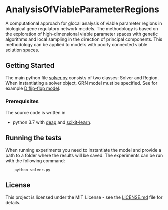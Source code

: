 # AnalysisOfViableParameterRegions

A computational approach for glocal analysis of viable parameter regions in biological gene regulatory network models. The methodology is based on the exploration of high-dimensional viable parameter spaces with genetic algorithms and local sampling in the direction of principal components. This methodology can be applied to models with poorly connected viable solution spaces.   

## Getting Started

The main python file [solver.py](https://github.com/zigapusnik/AnalysisOfViableParameterRegions/blob/master/solver.py) consists of two classes: Solver and Region. When instantiating a solver object, GRN model must be specified. See for example [D flip-flop model](https://github.com/zigapusnik/AnalysisOfViableParameterRegions/blob/master/dFlipFlop.py).  

### Prerequisites

The source code is written in

* python 3.7 with [deap](https://deap.readthedocs.io/en/master/) and [scikit-learn](https://scikit-learn.org/stable/).

## Running the tests

When running experiments you need to instantiate the model and provide a path to a folder where the results will be saved.
The experiments can be run with the following command:

```
	python solver.py 
```

## License

This project is licensed under the MIT License - see the [LICENSE.md](https://github.com/zigapusnik/AnalysisOfViableParameterRegions/blob/master/LICENSE) file for details.






